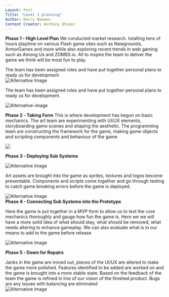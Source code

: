 ```yaml
---
Layout: Post
Title: "Level 1 planning"
Author: Harry Newman
Content Creator: Anthony Ohimor 
---
```


**Phase 1 - High Level Plan**
We conducted market research. totalling tens of hours playtime on various Flash game sites such as Newgrounds, ArmorGames and more while also exploring recent trends in web gaming such as Among Us and ZOMBS.io. All to inspire the team to deliver the game we think will be most fun to play. 
 
The team has been assigned roles and have put together personal plans to ready us for development<br>
![Alternative Image](https://cdn.discordapp.com/attachments/905913951559221308/947806645185028126/Sci_Fi_Button_With_Case.png)<br>

The team has been assigned roles and have put together personal plans to ready us for development.<br>

![Alternative-image](https://cdn.discordapp.com/attachments/907268700757975081/956994318005075968/Space_Elements_2.png)

**Phase 2 - Taking Form**
This is where development has begun on basic mechanics. The art team are experimenting with UI/UX elements, storyboarding game scenes and shaping the aesthetic. The programming team are constructing the framework for the game, making game objects and scripting components and behaviour of the game<br>

![](https://cdn.discordapp.com/attachments/905913951559221308/947117583046422538/Screenshot_2022-02-26_at_1.04.20_PM.png)<br>


 
**Phase 3 - Deploying Sub Systems** 

![Alternative Image](https://cdn.discordapp.com/attachments/905913951559221308/951217723143258183/ship_components.png)
 
Art assets are brought into the game as sprites, textures and logos become presentable. Components and scripts come together and go through testing to catch game breaking errors before the game is deployed. 
 

![Alternative Image ](https://cdn.discordapp.com/attachments/907268700757975081/956993981114351636/website_down.png)<br>
**Phase 4 - Connecting Sub Systems into the Prototype**

Here the game is put together in a MVP form to allow us to test the core mechanics thoroughly and gauge how fun the game is. Here we we will have a more solid idea of what should stay, what should be removed, what needs altering to enhance gameplay. We can also evaluate what is in our means to add to the game before release <br>

![Alternative Image ](https://cdn.discordapp.com/attachments/905913951559221308/952912113658114048/render.png)<br>

**Phase 5 - Down for Repairs**

Janks in the game are ironed out, pieces of the UI/UX are altered to make the game more polished. Features identified to be added are worked on and the game is brought into a more stable state. Based on the feedback of the team the game is refined in line of our vision of the finished product. Bugs are any issues with balancing are eliminated
<br>
![Alternative Image ](https://cdn.discordapp.com/attachments/905913951559221308/952912113389690880/greenrender.png)<br>
